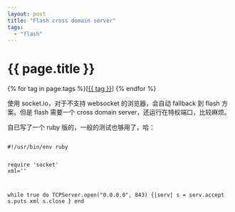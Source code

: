 ```yaml
---
layout: post
title: "Flash cross domain server"
tags:
  - "flash"
---
```


# {{ page.title }}

<div class="tags">
{% for tag in page.tags %}[<a class="tag" href="/tags.html#{{ tag }}">{{ tag }}</a>] {% endfor %}
</div>


使用 socket.io，对于不支持 websocket 的浏览器，会自动 fallback 到  flash 方案。但是 flash 需要一个 cross domain server，还运行在特权端口，比较麻烦。

自已写了一个 ruby 版的，一般的测试也够用了，哈：


<code>
#!/usr/bin/env ruby

require 'socket'
xml='<cross-domain-policy><allow-access-from domain="*" to-ports="*" /></cross-domain-policy>'

while true do
        TCPServer.open("0.0.0.0", 843) {|serv|
                s = serv.accept
                s.puts xml
                s.close
        }
end
</code>
